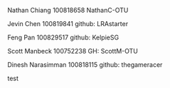 Nathan Chiang 100818658 NathanC-OTU

Jevin Chen 100819841 github: LRAstarter

Feng Pan 100829517 github: KelpieSG

Scott Manbeck 100752238 GH: ScottM-OTU

Dinesh Narasimman 100818115 github: thegameracer

test
